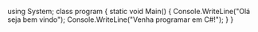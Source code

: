using System;
class program
{
    static void Main()
    {
        Console.WriteLine("Olá seja bem vindo");
        Console.WriteLine("Venha programar em C#!");
    }
}
